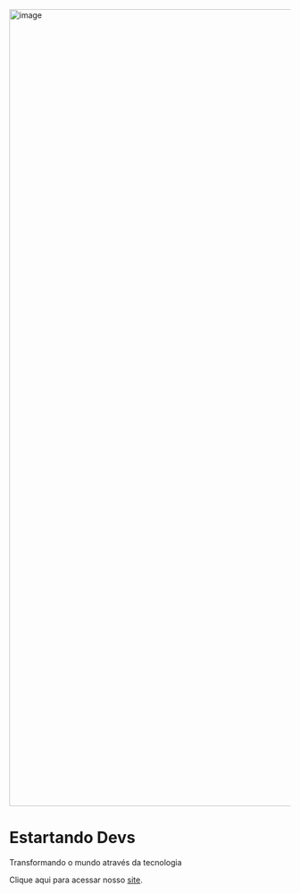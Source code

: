 <img width="1425" alt="image" src="https://user-images.githubusercontent.com/38158476/164240539-b0d0707a-120d-408a-abc5-4b8d9af46a0e.png">

# Estartando Devs

Transformando o mundo através da tecnologia

Clique aqui para acessar nosso [site](https://www.estartandodevs.com.br/).
